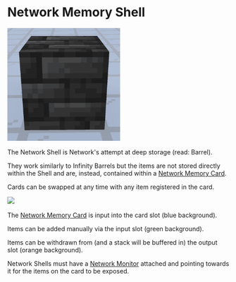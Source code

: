 # Network Memory Shell

![Network Shell](../../.gitbook/assets/networks/tile_network_shell.png)

The Network Shell is Network's attempt at deep storage (read: Barrel).&#x20;

They work similarly to Infinity Barrels but the items are not stored directly within the Shell and are, instead, contained within a [Network Memory Card](../tools/network-memory-card.md).

Cards can be swapped at any time with any item registered in the card.

![](../../.gitbook/assets/demo\_gui\_shell.png)

The [Network Memory Card](../tools/network-memory-card.md) is input into the card slot (blue background).

Items can be added manually via the input slot (green background).

Items can be withdrawn from (and a stack will be buffered in) the output slot (orange background).

Network Shells must have a [Network Monitor](network-monitor.md) attached and pointing towards it for the items on the card to be exposed.&#x20;
